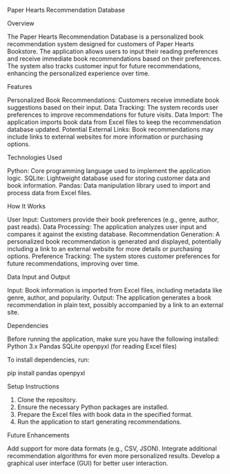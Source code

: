 Paper Hearts Recommendation Database

Overview

The Paper Hearts Recommendation Database is a personalized book recommendation system designed for customers of Paper Hearts Bookstore. The application allows users to input their reading preferences and receive immediate book recommendations based on their preferences. The system also tracks customer input for future recommendations, enhancing the personalized experience over time.

Features

Personalized Book Recommendations: Customers receive immediate book suggestions based on their input.
Data Tracking: The system records user preferences to improve recommendations for future visits.
Data Import: The application imports book data from Excel files to keep the recommendation database updated.
Potential External Links: Book recommendations may include links to external websites for more information or purchasing options.

Technologies Used

Python: Core programming language used to implement the application logic.
SQLite: Lightweight database used for storing customer data and book information.
Pandas: Data manipulation library used to import and process data from Excel files.

How It Works

User Input: Customers provide their book preferences (e.g., genre, author, past reads).
Data Processing: The application analyzes user input and compares it against the existing database.
Recommendation Generation: A personalized book recommendation is generated and displayed, potentially including a link to an external website for more details or purchasing options.
Preference Tracking: The system stores customer preferences for future recommendations, improving over time.

Data Input and Output

Input: Book information is imported from Excel files, including metadata like genre, author, and popularity.
Output: The application generates a book recommendation in plain text, possibly accompanied by a link to an external site.

Dependencies

Before running the application, make sure you have the following installed:
Python 3.x
Pandas
SQLite
openpyxl (for reading Excel files)

To install dependencies, run:

pip install pandas openpyxl

Setup Instructions
1. Clone the repository.
2. Ensure the necessary Python packages are installed.
3. Prepare the Excel files with book data in the specified format.
4. Run the application to start generating recommendations.

Future Enhancements

Add support for more data formats (e.g., CSV, JSON).
Integrate additional recommendation algorithms for even more personalized results.
Develop a graphical user interface (GUI) for better user interaction.